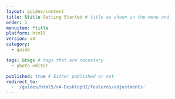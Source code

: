 ```yaml
---
layout: guides/content
title: &title Getting Started # title as shown in the menu and
order: 1
menuitem: *title
platform: html5
version: v4
category:
  - guide

tags: &tags # tags that are necessary
  - photo editor

published: true # Either published or not
redirect_to:
  - '/guides/html5/v4-DesktopUI/features/adjustments'
---
```

